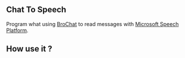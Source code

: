 ﻿## Chat To Speech

Program what using [BroChat](https://github.com/c0deum/BroChat) to read messages with [Microsoft Speech Platform](https://www.microsoft.com/en-us/download/details.aspx?id=27224).

## How use it ?

